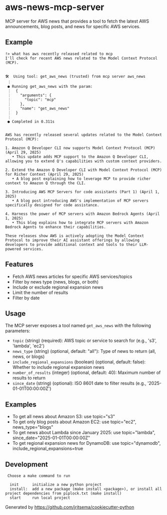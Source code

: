# aws-news-mcp-server

MCP server for AWS news that provides a tool to fetch the latest AWS announcements, blog posts, and news for specific AWS services.


## Example

```
!> what has aws recently released related to mcp
I'll check for recent AWS news related to the Model Context Protocol (MCP).


🛠️  Using tool: get_aws_news (trusted) from mcp server aws_news
 ⋮
 ● Running get_aws_news with the param:
 ⋮  {
 ⋮    "arguments": {
 ⋮      "topic": "mcp"
 ⋮    },
 ⋮    "name": "get_aws_news"
 ⋮  }
 ⋮
 ● Completed in 0.311s


AWS has recently released several updates related to the Model Context Protocol (MCP):

1. Amazon Q Developer CLI now supports Model Context Protocol (MCP) (April 29, 2025)
   • This update adds MCP support to the Amazon Q Developer CLI, allowing you to extend Q's capabilities with custom context providers.

2. Extend the Amazon Q Developer CLI with Model Context Protocol (MCP) for Richer Context (April 29, 2025)
   • A blog post explaining how to leverage MCP to provide richer context to Amazon Q through the CLI.

3. Introducing AWS MCP Servers for code assistants (Part 1) (April 1, 2025)
   • A blog post introducing AWS's implementation of MCP servers specifically designed for code assistance.

4. Harness the power of MCP servers with Amazon Bedrock Agents (April 1, 2025)
   • This blog explains how to integrate MCP servers with Amazon Bedrock Agents to enhance their capabilities.

These releases show AWS is actively adopting the Model Context Protocol to improve their AI assistant offerings by allowing developers to provide additional context and tools to their LLM-powered services.
```

## Features

- Fetch AWS news articles for specific AWS services/topics
- Filter by news type (news, blogs, or both)
- Include or exclude regional expansion news
- Limit the number of results
- Filter by date


## Usage

The MCP server exposes a tool named `get_aws_news` with the following parameters:

- `topic` (string) (required): AWS topic or service to search for (e.g., 's3', 'lambda', 'ec2')
- `news_type` (string) (optional, default: "all"): Type of news to return (all, news, or blogs)
- `include_regional_expansions` (boolean) (optional, default: false): Whether to include regional expansion news
- `number_of_results` (integer) (optional, default: 40): Maximum number of results to return
- `since_date` (string) (optional): ISO 8601 date to filter results (e.g., '2025-01-01T00:00:00Z')


## Examples

- To get all news about Amazon S3: use topic="s3"
- To get only blog posts about Amazon EC2: use topic="ec2", news_type="blogs"
- To get news about Lambda since January 2025: use topic="lambda", since_date="2025-01-01T00:00:00Z"
- To get regional expansion news for DynamoDB: use topic="dynamodb", include_regional_expansions=true


## Development
```
 Choose a make command to run

  init      initialize a new python project
  install:  add a new package (make install <package>), or install all project dependencies from piplock.txt (make install)
  start     run local project
```

Generated by https://github.com/jritsema/cookiecutter-python

